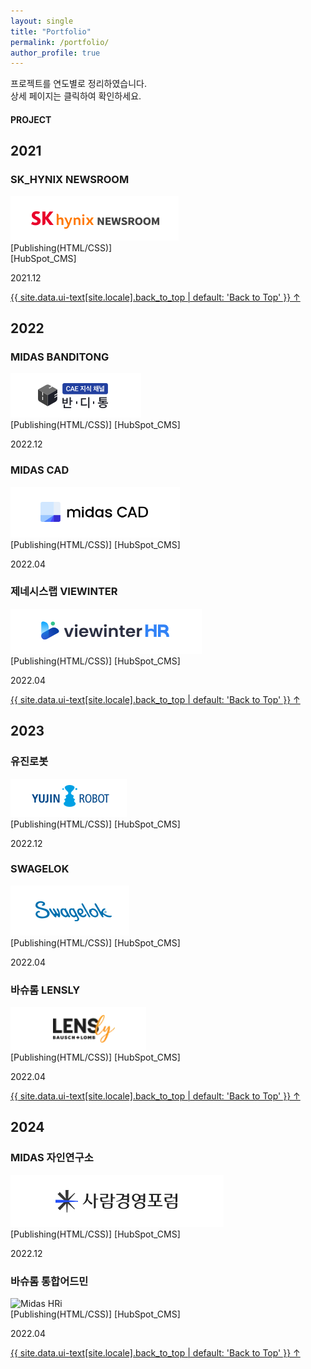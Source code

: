 ```yaml
---
layout: single
title: "Portfolio"
permalink: /portfolio/
author_profile: true
---
```


프로젝트를 연도별로 정리하였습니다.<br/>
상세 페이지는 클릭하여 확인하세요.

#### PROJECT

<div class="portfolio-gallery">
    <h2>2021</h2>
    <div class='portfolio-gallery-box'>
        <div class="portfolio-item">
            <h3>SK_HYNIX NEWSROOM</h3>
            <img src="../assets/images/Skhynix.png" alt="SkHynix">
            <div class='item-des'>
                <span>[Publishing(HTML/CSS)]</span><br/>
                <span>[HubSpot_CMS]</span>
            </div>
            <div class='item-date'>
                <p>2021.12</p>
            </div>
            <!-- <button></button>
            <a href="https://news.skhynix.co.kr/" target="_blank">SK HYNIX NEWSROOM</a> -->
        </div>
    </div>
    <a href="#page-title" class="back-to-top">{{ site.data.ui-text[site.locale].back_to_top | default: 'Back to Top' }} &uarr;</a>
    <h2>2022</h2>
    <div class='portfolio-gallery-box'>
        <div class="portfolio-item">
            <h3>MIDAS BANDITONG</h3>
            <img src="../assets/images/Banditong.png" alt="BandiTong">
            <div class='item-des'>
                <span>[Publishing(HTML/CSS)]</span>
                <span>[HubSpot_CMS]</span>
            </div>
            <div class='item-date'>
                <p>2022.12</p>
            </div>
        </div>
        <div class="portfolio-item">
            <h3>MIDAS CAD</h3>
            <img src="../assets/images/Madascad.png" alt="MidasCad">
            <div class='item-des'>
                <span>[Publishing(HTML/CSS)]</span>
                <span>[HubSpot_CMS]</span>
            </div>
            <div class='item-date'>
                <p>2022.04</p>
            </div>
        </div>
        <div class="portfolio-item">
            <h3>제네시스랩 VIEWINTER</h3>
            <img src="../assets/images/Viewinter.png" alt="Viewinter">
            <div class='item-des'>
                <span>[Publishing(HTML/CSS)]</span>
                <span>[HubSpot_CMS]</span>
            </div>
            <div class='item-date'>
                <p>2022.04</p>
            </div>
        </div>
    </div>
    <a href="#page-title" class="back-to-top">{{ site.data.ui-text[site.locale].back_to_top | default: 'Back to Top' }} &uarr;</a>
    <h2>2023</h2>
    <div class='portfolio-gallery-box'>
        <div class="portfolio-item">
            <h3>유진로봇</h3>
            <img src="../assets/images/Yujinrobot.png" alt="Yujinrobot">
            <div class='item-des'>
                <span>[Publishing(HTML/CSS)]</span>
                <span>[HubSpot_CMS]</span>
            </div>
            <div class='item-date'>
                <p>2022.12</p>
            </div>
        </div>
        <div class="portfolio-item">
            <h3>SWAGELOK</h3>
            <img src="../assets/images/Swagelok.png" alt="Swagelok">
            <div class='item-des'>
                <span>[Publishing(HTML/CSS)]</span>
                <span>[HubSpot_CMS]</span>
            </div>
            <div class='item-date'>
                <p>2022.04</p>
            </div>
        </div>
        <div class="portfolio-item">
            <h3>바슈롬 LENSLY</h3>
            <img src="../assets/images/Lensly.png" alt="Lensly">
            <div class='item-des'>
                <span>[Publishing(HTML/CSS)]</span>
                <span>[HubSpot_CMS]</span>
            </div>
            <div class='item-date'>
                <p>2022.04</p>
            </div>
        </div>
    </div>
    <a href="#page-title" class="back-to-top">{{ site.data.ui-text[site.locale].back_to_top | default: 'Back to Top' }} &uarr;</a>
    <h2>2024</h2>
    <div class='portfolio-gallery-box'>
        <div class="portfolio-item">
            <h3>MIDAS 자인연구소</h3>
            <img src="../assets/images/Jainlab.png" alt="JainLab">
            <div class='item-des'>
                <span>[Publishing(HTML/CSS)]</span>
                <span>[HubSpot_CMS]</span>
            </div>
            <div class='item-date'>
                <p>2022.12</p>
            </div>
        </div>
        <div class="portfolio-item">
            <h3>바슈롬 통합어드민</h3>
            <img src="https://via.placeholder.com/300x200" alt="Midas HRi">
            <div class='item-des'>
                <span>[Publishing(HTML/CSS)]</span>
                <span>[HubSpot_CMS]</span>
            </div>
            <div class='item-date'>
                <p>2022.04</p>
            </div>
        </div>
    </div>
    <a href="#page-title" class="back-to-top">{{ site.data.ui-text[site.locale].back_to_top | default: 'Back to Top' }} &uarr;</a>
</div>